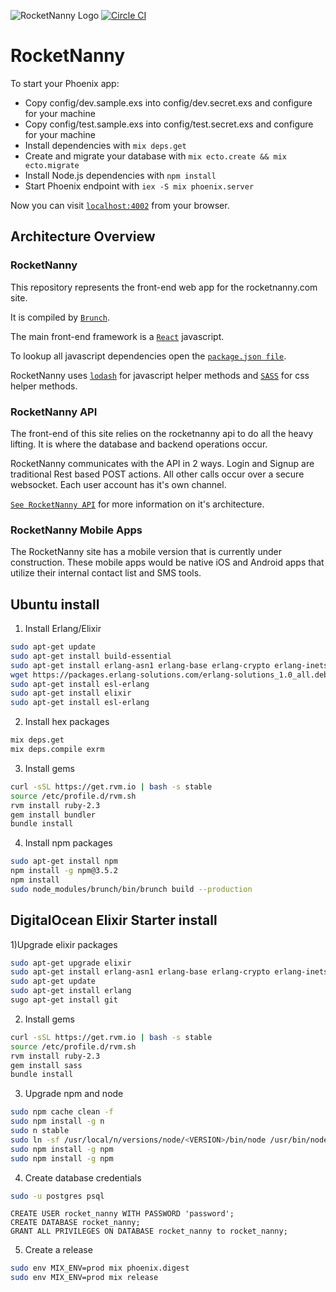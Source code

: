 ![RocketNanny Logo](https://cloud.githubusercontent.com/assets/1529103/14503871/327e377e-016f-11e6-915b-e015aeaa5184.png)
[![Circle CI](https://circleci.com/gh/RocketNanny/API.svg?style=svg)](https://circleci.com/gh/RocketNanny/RocketNanny)

# RocketNanny

To start your Phoenix app:

  * Copy config/dev.sample.exs into config/dev.secret.exs and configure for your machine
  * Copy config/test.sample.exs into config/test.secret.exs and configure for your machine
  * Install dependencies with `mix deps.get`
  * Create and migrate your database with `mix ecto.create && mix ecto.migrate`
  * Install Node.js dependencies with `npm install`
  * Start Phoenix endpoint with `iex -S mix phoenix.server`

Now you can visit [`localhost:4002`](http://localhost:4002) from your browser.

## Architecture Overview

### RocketNanny

This repository represents the front-end web app for the rocketnanny.com site.

It is compiled by [`Brunch`](http://brunch.io/).

The main front-end framework is a [`React`](https://facebook.github.io/react/) javascript.

To lookup all javascript dependencies open the [`package.json file`](https://github.com/RocketNanny/RocketNanny/blob/master/package.json).

RocketNanny uses [`lodash`](https://lodash.com/docs) for javascript helper methods and [`SASS`](http://sass-lang.com/) for css helper methods.

### RocketNanny API

The front-end of this site relies on the rocketnanny api to do all the heavy lifting. It is where the database and backend operations occur.

RocketNanny communicates with the API in 2 ways. Login and Signup are traditional Rest based POST actions. All other calls occur over a secure websocket. Each user account has it's own channel.

[`See RocketNanny API`](https://github.com/RocketNanny/API/blob/master/README.md) for more information on it's architecture.

### RocketNanny Mobile Apps

The RocketNanny site has a mobile version that is currently under construction. These mobile apps would be native iOS and Android apps that utilize their internal contact list and SMS tools.

## Ubuntu install

1) Install Erlang/Elixir
```sh
sudo apt-get update
sudo apt-get install build-essential
sudo apt-get install erlang-asn1 erlang-base erlang-crypto erlang-inets erlang-mnesia erlang-public-key erlang-runtime-tools erlang-solutions erlang-ssl erlang-syntax-tools
wget https://packages.erlang-solutions.com/erlang-solutions_1.0_all.deb && sudo dpkg -i erlang-solutions_1.0_all.deb
sudo apt-get install esl-erlang
sudo apt-get install elixir
sudo apt-get install esl-erlang
```
2) Install hex packages
```sh
mix deps.get
mix deps.compile exrm
```
3) Install gems
```sh
curl -sSL https://get.rvm.io | bash -s stable
source /etc/profile.d/rvm.sh
rvm install ruby-2.3
gem install bundler
bundle install
```
4) Install npm packages
```sh
sudo apt-get install npm
npm install -g npm@3.5.2
npm install
sudo node_modules/brunch/bin/brunch build --production
```


## DigitalOcean Elixir Starter install
1)Upgrade elixir packages
``` sh
sudo apt-get upgrade elixir
sudo apt-get install erlang-asn1 erlang-base erlang-crypto erlang-inets erlang-mnesia erlang-public-key erlang-runtime-tools erlang-solutions erlang-ssl erlang-syntax-tools erlang-dev
sudo apt-get update
sudo apt-get install erlang
sugo apt-get install git
```
2) Install gems
```sh
curl -sSL https://get.rvm.io | bash -s stable
source /etc/profile.d/rvm.sh
rvm install ruby-2.3
gem install sass
bundle install
```
3) Upgrade npm and node
``` sh
sudo npm cache clean -f
sudo npm install -g n
sudo n stable
sudo ln -sf /usr/local/n/versions/node/<VERSION>/bin/node /usr/bin/node 
sudo npm install -g npm
sudo npm install -g npm
```
4) Create database credentials
``` sh
sudo -u postgres psql
```
``` postgres
CREATE USER rocket_nanny WITH PASSWORD 'password';
CREATE DATABASE rocket_nanny;
GRANT ALL PRIVILEGES ON DATABASE rocket_nanny to rocket_nanny;
```
5) Create a release
``` sh
sudo env MIX_ENV=prod mix phoenix.digest
sudo env MIX_ENV=prod mix release
```
